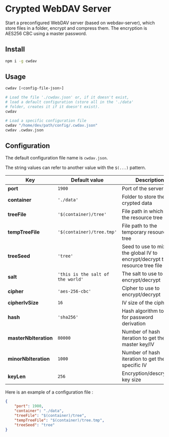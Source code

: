 # Crypted WebDAV Server

Start a preconfigured WebDAV server (based on webdav-server), which store files in a folder, encrypt and compress them. The encryption is AES256 CBC using a master password.

## Install

```bash
npm i -g cwdav
```

## Usage

```bash
cwdav [<config-file-json>]

# Load the file './cwdav.json' or, if it doesn't exist,
# load a default configuration (store all in the './data'
# folder, creates it if it doesn't exist).
cwdav

# Load a specific configuration file
cwdav "/home/dev/path/config/.cwdav.json"
cwdav .cwdav.json
```

## Configuration

The default configuration file name is `cwdav.json`.

The string values can refer to another value with the `$(...)` pattern.

Key | Default value | Description
-|-|-
**port** | `1900` | Port of the server
**container** | `'./data'` | Folder to store the crypted data
**treeFile** | `'$(container)/tree'` | File path in which store the resource tree
**tempTreeFile** | `'$(container)/tree.tmp'` | File path to the temporary resource tree
**treeSeed** | `'tree'` | Seed to use to mix with the global IV to encrypt/decrypt the resource tree file
**salt** | `'this is the salt of the world'` | The salt to use to encrypt/decrypt
**cipher** | `'aes-256-cbc'` | Cipher to use to encrypt/decrypt
**cipherIvSize** | `16` | IV size of the cipher
**hash** | `'sha256'` | Hash algorithm to use for password derivation
**masterNbIteration** | `80000` | Number of hash iteration to get the master key/IV
**minorNbIteration** | `1000` | Number of hash iteration to get the file-specific IV
**keyLen** | `256` | Encryption/descryption key size

Here is an example of a configuration file :
```json
{
    "port": 1900,
    "container": "./data",
    "treeFile": "$(container)/tree",
    "tempTreeFile": "$(container)/tree.tmp",
    "treeSeed": "tree"
}
```
